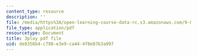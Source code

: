 ```yaml
---
content_type: resource
description: ''
file: /media/https%3A/open-learning-course-data-rc.s3.amazonaws.com/9-00sc-introduction-to-psychology-fall-2011/de8356b4c798e3e9ca444f0e07b3a997_76O3rulk844.pdf
file_type: application/pdf
resourcetype: Document
title: 3play pdf file
uid: de8356b4-c798-e3e9-ca44-4f0e07b3a997
---
```


